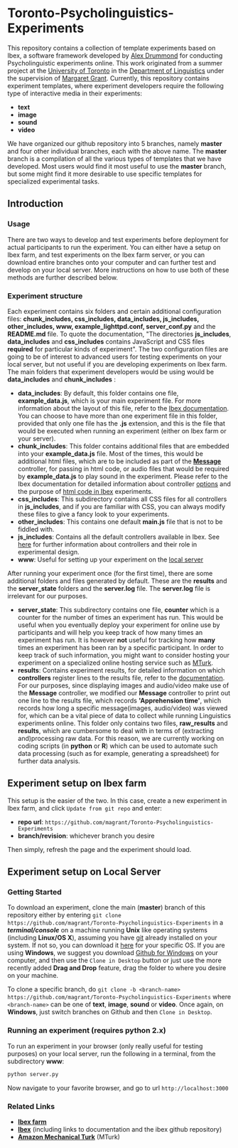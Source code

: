 # Toronto-Psycholinguistics-Experiments
This repository contains a collection of template experiments based on Ibex, a software framework developed by [Alex Drummond](http://adrummond.net/) for conducting Psycholinguistic experiments online. This work originated from a summer project at the [University of Toronto](http://www.utoronto.ca/) in the [Department of Linguistics](http://linguistics.utoronto.ca/) under the supervision of [Margaret Grant](http://grant-psycholinguistics.com/). Currently, this repository contains experiment templates, where experiment developers require the following type of interactive media in their experiments:

* **text**
* **image**
* **sound**
* __video__

We have organized our github repository into 5 branches, namely __master__ and four other individual branches, each with the above name. The __master__ branch is a compilation of all the various types of templates that we have developed. Most users would find it most useful to use the __master__ branch, but some might find it more desirable to use specific templates for specialized experimental tasks.
## Introduction
### Usage
There are two ways to develop and test experiments before deployment for actual participants to run the experiment. You can either have a setup on Ibex farm, and test experiments on the Ibex farm server, or you can download entire branches onto your computer and can further test and develop on your local server. More instructions on how to use both of these methods are further described below.
### Experiment structure
Each experiment contains six folders and certain additional configuration files: __chunk_includes, css_includes, data_includes, js_includes, other_includes, www, example_lighttpd.conf, server_conf.py__ and the __README.md__ file. To quote the documentation, "The directories __js_includes__, __data_includes__ and __css_includes__ contains JavaScript and CSS files __required__ for particular kinds of experiment". The two configuration files are going to be of interest to advanced users for testing experiments on your local server, but not useful if you are developing experiments on Ibex farm. The main folders that experiment developers would be using would be __data_includes__ and __chunk_includes__ :
+ __data_includes__: By default, this folder contains one file, __example_data.js__, which is your main experiment file. For more information about the layout of this file, refer to the [Ibex documentation](https://code.google.com/p/webspr/wiki/Documentation03#Format_of_a_data_file). You can choose to have more than one experiment file in this folder, provided that only one file has the __.js__ extension, and this is the file that would be executed when running an experiment (either on Ibex farm or your server).
+ __chunk_includes__: This folder contains additional files that are embedded into your __example_data.js__ file. Most of the times, this would be additional html files, which are to be included as part of the [__Message__](https://code.google.com/p/webspr/wiki/Documentation03#Message) controller, for passing in html code, or audio files that would be required by __example_data.js__ to play sound in the experiment. Please refer to the Ibex documentation for detailed information about controller [options](https://code.google.com/p/webspr/wiki/Documentation03#Controllers) and the purpose of [html code in Ibex](https://code.google.com/p/webspr/wiki/Documentation03#HTML_Code) experiments.
+ __css_includes__: This subdirectory contains all CSS files for all controllers in __js_includes__, and if you are familiar with CSS, you can always modify these files to give a fancy look to your experiments.
+ __other_includes__: This contains one default __main.js__ file that is not to be fiddled with.
+ __js_includes__: Contains all the default controllers available in Ibex. See [here](https://code.google.com/p/webspr/wiki/Documentation03#Basic_concepts) for further information about controllers and their role in experimental design.
+ __www__: Useful for setting up your experiment on the [local server](#ls)

After running your experiment once (for the first time), there are some additional folders and files generated by default. These are the __results__ and the __server_state__ folders and the __server.log__ file. The __server.log__ file is irrelevant for our purposes.
+ __server_state__: This subdirectory contains one file, __counter__ which is a counter for the number of times an experiment has run. This would be useful when you eventually deploy your experiment for online use by participants and will help you keep track of how many times an experiment has run. It is however __not__ useful for tracking how __many__ times an experiment has been ran by a specific  participant. In order to keep track of such information, you might want to consider hosting your experiment on a specialized online hosting service such as [MTurk](https://www.mturk.com/mturk/welcome).
+ __results__: Contains experiment results, for detailed information on which __controllers__ register lines to the results file, refer to the [documentation](https://code.google.com/p/webspr/wiki/Documentation03#Controllers). For our purposes, since displaying images and audio/video make use of the __Message__ controller, we modified our __Message__ controller to print out one line to the results file, which records __'Apprehension time'__, which records how long a specific message(images, audio/video) was viewed for, which can be a vital piece of data to collect while running Linguistics experiments online. This folder only contains two files, __raw_results__ and __results__, which are cumbersome to deal with in terms of (extracting and)processing raw data. For this reason, we are currently working on coding scripts (in __python__ or __R__) which can be used to automate such data processing (such as for example, generating a spreadsheet) for further data analysis.  


## Experiment setup on Ibex farm
This setup is the easier of the two. In this case, create a new experiment in Ibex farm, and click `Update from git repo` and enter:
+ __repo url__: `https://github.com/magrant/Toronto-Psycholinguistics-Experiments`
+ __branch/revision__: whichever branch you desire

Then simply, refresh the page and the experiment should load. 


## Experiment setup on Local Server
### Getting Started
To download an experiment, clone the main (**master**) branch of this repository either by entering `git clone https://github.com/magrant/Toronto-Psycholinguistics-Experiments` in a ___terminal/console___ on a machine running __Unix__ like operating systems (including __Linux/OS X__), assuming you have [git](https://git-scm.com/) already installed on your system. If not so, you can download it [here](https://git-scm.com/downloads) for your specific OS. If you are using __Windows__, we suggest you download [Github for Windows](https://windows.github.com/) on your computer, and then use the `Clone in Desktop` button or just use the more recently added  __Drag and Drop__ feature, drag the folder to where you desire on your machine.

To clone a specific branch, do ```git clone -b <branch-name> https://github.com/magrant/Toronto-Psycholinguistics-Experiments``` where `<branch-name>` can be one of __text__, __image__, __sound__ or __video__. Once again, on __Windows__, just switch branches on Github and then `Clone in Desktop`.

### Running an experiment (requires python 2.x)
To run an experiment in your browser (only really useful for testing purposes) on your local server, run the following in a terminal, from the subdirectory __www__:
```bash
python server.py

```
Now navigate to your favorite browser, and go to url `http://localhost:3000`


### Related Links
+ [__Ibex farm__](http://spellout.net/ibexfarm/)
+ [__Ibex__](https://code.google.com/p/webspr/) (including links to documentation and the ibex github repository)
+ [__Amazon Mechanical Turk__](https://www.mturk.com/mturk/welcome) (MTurk)
